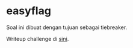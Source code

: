# easyflag

Soal ini dibuat dengan tujuan sebagai tiebreaker.

Writeup challenge di [sini](https://siahaan.gitbook.io/writeups/web-good-day).

